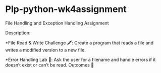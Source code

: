 # Plp-python-wk4assignment

File Handling and Exception Handling Assignment

Description:

*File Read & Write Challenge 🖋️: Create a program that reads a file and writes a modified version to a new file.

*Error Handling Lab 🧪: Ask the user for a filename and handle errors if it doesn’t exist or can’t be read.
Outcomes 🎉

